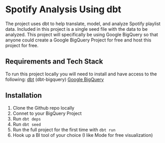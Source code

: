 # Spotify Analysis Using dbt
The project uses dbt to help translate, model, and analyze Spotify playlist data. Included in this project is a single seed file with the data to be analyzed. This project will specifically be using Google BigQuery so that anyone could create a Google BigQuery Project for free and host this project for free.

## Requirements and Tech Stack
To run this project locally you will need to install and have access to the following:
[dbt](https://docs.getdbt.com/dbt-cli/install/overview) (dbt-bigquery)
[Google BigQuery](https://cloud.google.com/bigquery)

## Installation
1. Clone the Github repo locally
2. Connet to your BigQuery Project
3. Run `dbt deps`
4. Run `dbt seed`
5. Run the full project for the first time with `dbt run`
6. Hook up a BI tool of your choice (I like Mode for free visualization)
